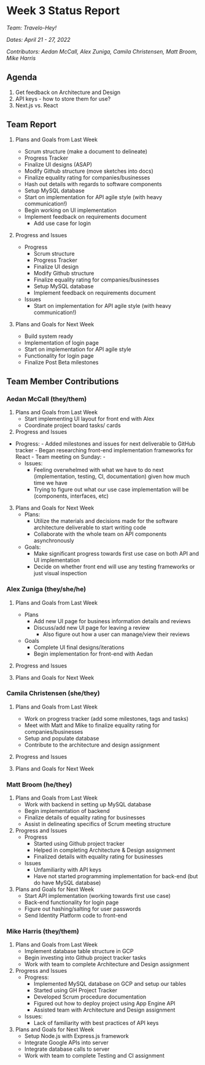 # Week 3 Status Report
*Team: Travelo-Hey!*

*Dates: April 21 - 27, 2022*

*Contributors: Aedan McCall, Alex Zuniga, Camila Christensen, Matt Broom, Mike Harris*

## Agenda
1. Get feedback on Architecture and Design
2. API keys - how to store them for use?
3. Next.js vs. React


## Team Report
1. Plans and Goals from Last Week
    - Scrum structure (make a document to delineate)
    - Progress Tracker
    - Finalize UI designs (ASAP)
    - Modify Github structure (move sketches into docs)
    - Finalize equality rating for companies/businesses
    - Hash out details with regards to software components
    - Setup MySQL database
    - Start on implementation for API agile style (with heavy communication!)
    - Begin working on UI implementation
    - Implement feedback on requirements document
        - Add use case for login
    
2. Progress and Issues
    - Progress
        -  Scrum structure
        -  Progress Tracker
        -  Finalize UI design
        -  Modify Github structure 
        -  Finalize equality rating for companies/businesses
        -  Setup MySQL database
        -  Implement feedback on requirements document
    - Issues
        - Start on implementation for API agile style (with heavy communication!) 
       
3. Plans and Goals for Next Week
    - Build system ready
    - Implementation of login page
    - Start on implementation for API agile style
    - Functionality for login page
    - Finalize Post Beta milestones


## Team Member Contributions
### Aedan McCall (they/them)
1. Plans and Goals from Last Week
    - Start implementing UI layout for front end with Alex
    - Coordinate project board tasks/ cards
2. Progress and Issues
- Progress:
        - Added milestones and issues for next deliverable to GitHub tracker
        - Began researching front-end implementation frameworks for React
        - Team meeting on Sunday:
            - 
    - Issues:
        - Feeling overwhelmed with what we have to do next (implementation, testing, CI, documentation) 
        given how much time we have
        - Trying to figure out what our use case implementation will be 
        (components, interfaces, etc)
3. Plans and Goals for Next Week
    - Plans:
        - Utilize the materials and decisions made for the software architecture deliverable
        to start writing code
        - Collaborate with the whole team on API components asynchronously
    - Goals:
        - Make significant progress towards first use case on both API and UI implementation
        - Decide on whether front end will use any testing frameworks or just visual inspection
    

### Alex Zuniga (they/she/he)
1. Plans and Goals from Last Week
    - Plans
        - Add new UI page for business information details and reviews 
        - Discuss/add new UI page for leaving a review 
            - Also figure out how a user can manage/view their reviews 
    - Goals
        - Complete UI final designs/iterations
        - Begin implementation for front-end with Aedan
2. Progress and Issues

3. Plans and Goals for Next Week


### Camila Christensen (she/they)
1. Plans and Goals from Last Week
    - Work on progress tracker (add some milestones, tags and tasks)
    - Meet with Matt and Mike to finalize equality rating for companies/businesses
    - Setup and populate database
    - Contribute to the architecture and design assignment
2. Progress and Issues

3. Plans and Goals for Next Week


### Matt Broom (he/they)
1. Plans and Goals from Last Week
    - Work with backend in setting up MySQL database
    - Begin implementation of backend
    - Finalize details of equality rating for businesses
    - Assist in delineating specifics of Scrum meeting structure
2. Progress and Issues
    - Progress
        - Started using Github project tracker
        - Helped in completing Architecture & Design assignment
        - Finalized details with equality rating for businesses
    - Issues
        - Unfamiliarity with API keys
        - Have not started programming implementation for back-end (but do have MySQL database)
3. Plans and Goals for Next Week
    - Start API implementation (working towards first use case)
    - Back-end functionality for login page
    - Figure out hashing/salting for user passwords
    - Send Identity Platform code to front-end

### Mike Harris (they/them)
1. Plans and Goals from Last Week
    - Implement database table structure in GCP
    - Begin investing into Github project tracker tasks
    - Work with team to complete Architecture and Design assignment
2. Progress and Issues
    - Progress:
        - Implemented MySQL database on GCP and setup our tables
        - Started using GH Project Tracker
        - Developed Scrum procedure documentation
        - Figured out how to deploy project using App Engine API
        - Assisted team with Architecture and Design assignment
    - Issues:
        - Lack of familiarity with best practices of API keys
3. Plans and Goals for Next Week
    - Setup Node.js with Express.js framework
    - Integrate Google APIs into server
    - Integrate database calls to server
    - Work with team to complete Testing and CI assignment
